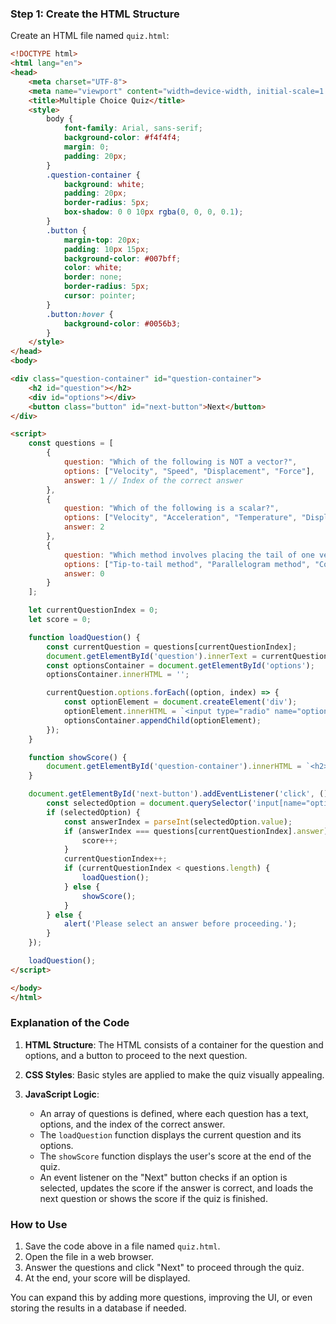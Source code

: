 ### Step 1: Create the HTML Structure

Create an HTML file named `quiz.html`:

```html
<!DOCTYPE html>
<html lang="en">
<head>
    <meta charset="UTF-8">
    <meta name="viewport" content="width=device-width, initial-scale=1.0">
    <title>Multiple Choice Quiz</title>
    <style>
        body {
            font-family: Arial, sans-serif;
            background-color: #f4f4f4;
            margin: 0;
            padding: 20px;
        }
        .question-container {
            background: white;
            padding: 20px;
            border-radius: 5px;
            box-shadow: 0 0 10px rgba(0, 0, 0, 0.1);
        }
        .button {
            margin-top: 20px;
            padding: 10px 15px;
            background-color: #007bff;
            color: white;
            border: none;
            border-radius: 5px;
            cursor: pointer;
        }
        .button:hover {
            background-color: #0056b3;
        }
    </style>
</head>
<body>

<div class="question-container" id="question-container">
    <h2 id="question"></h2>
    <div id="options"></div>
    <button class="button" id="next-button">Next</button>
</div>

<script>
    const questions = [
        {
            question: "Which of the following is NOT a vector?",
            options: ["Velocity", "Speed", "Displacement", "Force"],
            answer: 1 // Index of the correct answer
        },
        {
            question: "Which of the following is a scalar?",
            options: ["Velocity", "Acceleration", "Temperature", "Displacement"],
            answer: 2
        },
        {
            question: "Which method involves placing the tail of one vector at the tip of another to find the resultant?",
            options: ["Tip-to-tail method", "Parallelogram method", "Component method", "Cross product method"],
            answer: 0
        }
    ];

    let currentQuestionIndex = 0;
    let score = 0;

    function loadQuestion() {
        const currentQuestion = questions[currentQuestionIndex];
        document.getElementById('question').innerText = currentQuestion.question;
        const optionsContainer = document.getElementById('options');
        optionsContainer.innerHTML = '';

        currentQuestion.options.forEach((option, index) => {
            const optionElement = document.createElement('div');
            optionElement.innerHTML = `<input type="radio" name="option" value="${index}"> ${option}`;
            optionsContainer.appendChild(optionElement);
        });
    }

    function showScore() {
        document.getElementById('question-container').innerHTML = `<h2>Your Score: ${score} out of ${questions.length}</h2>`;
    }

    document.getElementById('next-button').addEventListener('click', () => {
        const selectedOption = document.querySelector('input[name="option"]:checked');
        if (selectedOption) {
            const answerIndex = parseInt(selectedOption.value);
            if (answerIndex === questions[currentQuestionIndex].answer) {
                score++;
            }
            currentQuestionIndex++;
            if (currentQuestionIndex < questions.length) {
                loadQuestion();
            } else {
                showScore();
            }
        } else {
            alert('Please select an answer before proceeding.');
        }
    });

    loadQuestion();
</script>

</body>
</html>
```

### Explanation of the Code

1. **HTML Structure**: The HTML consists of a container for the question and options, and a button to proceed to the next question.

2. **CSS Styles**: Basic styles are applied to make the quiz visually appealing.

3. **JavaScript Logic**:
   - An array of questions is defined, where each question has a text, options, and the index of the correct answer.
   - The `loadQuestion` function displays the current question and its options.
   - The `showScore` function displays the user's score at the end of the quiz.
   - An event listener on the "Next" button checks if an option is selected, updates the score if the answer is correct, and loads the next question or shows the score if the quiz is finished.

### How to Use

1. Save the code above in a file named `quiz.html`.
2. Open the file in a web browser.
3. Answer the questions and click "Next" to proceed through the quiz.
4. At the end, your score will be displayed.

You can expand this by adding more questions, improving the UI, or even storing the results in a database if needed.
